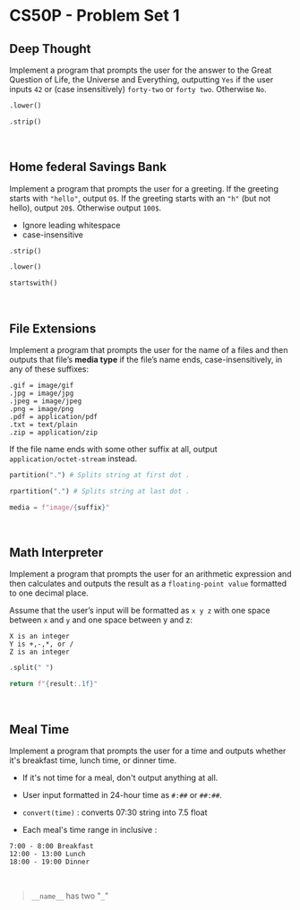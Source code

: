 # CS50P - Problem Set 1

## Deep Thought
Implement a program that prompts the user for the answer to the Great Question of Life, the Universe and Everything, outputting `Yes` if the user inputs `42` or (case insensitively) `forty-two` or `forty two`. Otherwise `No`.
```py
.lower()

.strip()
```
<br>

## Home federal Savings Bank
Implement a program that prompts the user for a greeting. If the greeting starts with `"hello"`, output `0$`. If the greeting starts with an `"h"` (but not hello), output `20$`. Otherwise output `100$`.

- Ignore leading whitespace
- case-insensitive

```py
.strip()

.lower()

startswith()
```
<br>

## File Extensions
Implement a program that prompts the user for the name of a files and then outputs that file’s **media type** if the file’s name ends, case-insensitively, in any of these suffixes:
```
.gif = image/gif  
.jpg = image/jpg
.jpeg = image/jpeg
.png = image/png
.pdf = application/pdf
.txt = text/plain
.zip = application/zip
```
If the file name ends with some other suffix at all, output `application/octet-stream` instead.
```py
partition(".") # Splits string at first dot . 

rpartition(".") # Splits string at last dot .

media = f"image/{suffix}"
```
<br>

## Math Interpreter
Implement a program that prompts the user for an arithmetic expression and then calculates and outputs the result as a `floating-point value` formatted to one decimal place. 

Assume that the user’s input will be formatted as `x y z` with one space between `x` and `y` and one space between y and z:
```
X is an integer
Y is +,-,*, or /
Z is an integer
```
```py
.split(" ")

return f"{result:.1f}"
```
<br>

## Meal Time
Implement a program that prompts the user for a time and outputs whether it's breakfast time, lunch time, or dinner time.

- If it's not time for a meal, don't output anything at all.

- User input formatted in 24-hour time as `#:##` or `##:##`.

- `convert(time)` : converts 07:30 string into 7.5 float

- Each meal's time range in inclusive : 
```
7:00 - 8:00 Breakfast
12:00 - 13:00 Lunch
18:00 - 19:00 Dinner
```
<br>

> `__name__` has two "`_`"
